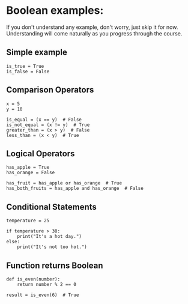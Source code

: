 # Boolean examples:
If you don't understand any example, don't worry, just skip it for now. Understanding will come naturally as you progress through the course.
## Simple example
```
is_true = True
is_false = False
```

##  Comparison Operators
```
x = 5
y = 10

is_equal = (x == y)  # False
is_not_equal = (x != y)  # True
greater_than = (x > y)  # False
less_than = (x < y)  # True
```

## Logical Operators
```
has_apple = True
has_orange = False

has_fruit = has_apple or has_orange  # True
has_both_fruits = has_apple and has_orange  # False
```

## Conditional Statements
```
temperature = 25

if temperature > 30:
    print("It's a hot day.")
else:
    print("It's not too hot.")
```

## Function returns Boolean
```
def is_even(number):
    return number % 2 == 0

result = is_even(6)  # True
```
